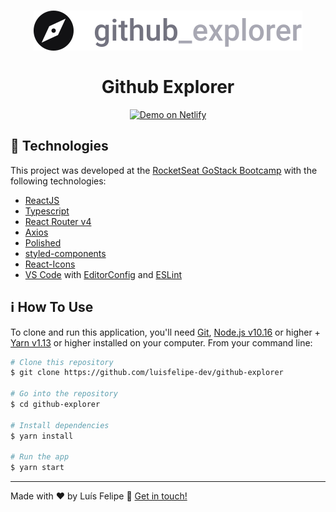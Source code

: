 <h1 align="center">
    <img alt="Github Explorer" src="https://raw.githubusercontent.com/luisfelipe-dev/github-explorer/3a1a08941a9829299215d69769094939f1b19cb2/src/assets/logo.svg" />
    <br><br>
    Github Explorer
</h1>

<p align="center">
  <a href="https://github-ex.netlify.app" target="_blank">
    <img alt="Demo on Netlify" src="https://res.cloudinary.com/lukemorales/image/upload/v1563043495/readme_logos/demo_on_netlify_bbuvjz.png">
  </a>
</p>

## :rocket: Technologies

This project was developed at the [RocketSeat GoStack Bootcamp](https://rocketseat.com.br/bootcamp) with the following technologies:

-  [ReactJS](https://reactjs.org/)
-  [Typescript](https://www.npmjs.com/package/@types/react)
-  [React Router v4](https://github.com/ReactTraining/react-router)
-  [Axios](https://github.com/axios/axios)
-  [Polished](https://polished.js.org/)
-  [styled-components](https://www.styled-components.com/)
-  [React-Icons](https://react-icons.netlify.com/)
-  [VS Code][vc] with [EditorConfig][vceditconfig] and [ESLint][vceslint]

## :information_source: How To Use

To clone and run this application, you'll need [Git](https://git-scm.com), [Node.js v10.16][nodejs] or higher + [Yarn v1.13][yarn] or higher installed on your computer. From your command line:

```bash
# Clone this repository
$ git clone https://github.com/luisfelipe-dev/github-explorer

# Go into the repository
$ cd github-explorer

# Install dependencies
$ yarn install

# Run the app
$ yarn start
```

---

Made with ♥ by Luís Felipe :wave: [Get in touch!](https://www.linkedin.com/in/luis-felipe-de-oliveira-b1bb86100/)

[nodejs]: https://nodejs.org/
[yarn]: https://yarnpkg.com/
[vc]: https://code.visualstudio.com/
[vceditconfig]: https://marketplace.visualstudio.com/items?itemName=EditorConfig.EditorConfig
[vceslint]: https://marketplace.visualstudio.com/items?itemName=dbaeumer.vscode-eslint
